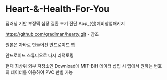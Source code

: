 # Heart-&-Health-For-You
딥러닝 기반 부정맥 심장 질환 조기 진단 App_(현)예비창업패키지

https://github.com/gradlman/hearty.git - 참조 

원본은 자바로 만들어진 안드로이드 앱

안드로이드 스튜디오로 다시 리팩토링

현재 최상위 외부 저장소인 Download에 MIT-BIH 데이터 삽입 시
앱에서 원하는 번호의 데이터를 이용하여 PVC 판별 가능
